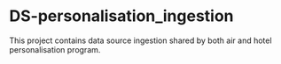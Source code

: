 # DS-personalisation_ingestion
This project contains data source ingestion shared by both air and hotel personalisation program.
